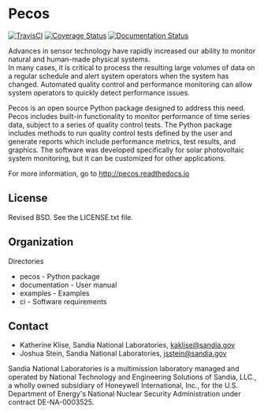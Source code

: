 Pecos
=======================================

[![TravisCI](https://travis-ci.org/sandialabs/pecos.svg?branch=master)](https://travis-ci.org/sandialabs/pecos)
[![Coverage Status](https://coveralls.io/repos/github/sandialabs/pecos/badge.svg?branch=master)](https://coveralls.io/github/sandialabs/pecos?branch=master)
[![Documentation Status](https://readthedocs.org/projects/pecos/badge/?version=latest)](http://pecos.readthedocs.org/en/latest/)

Advances in sensor technology have rapidly increased our ability to monitor 
natural and human-made physical systems.  
In many cases, it is critical to process the resulting large volumes of data on a regular schedule
and alert system operators when the system has changed.
Automated quality control and performance monitoring can allow system 
operators to quickly detect performance issues.  

Pecos is an open source Python package designed to address this need.
Pecos includes built-in functionality to monitor performance of time series data, 
subject to a series of quality control tests.
The Python package includes methods to run quality control tests defined by the user
and generate reports which include performance metrics, test results, and graphics.
The software was developed specifically for solar photovoltaic system 
monitoring, but it can be customized for other applications.

For more information, go to http://pecos.readthedocs.io

License
------------

Revised BSD.  See the LICENSE.txt file.

Organization
------------

Directories
  * pecos - Python package
  * documentation - User manual
  * examples - Examples
  * ci - Software requirements

Contact
-------
   * Katherine Klise, Sandia National Laboratories, kaklise@sandia.gov
   * Joshua Stein, Sandia National Laboratories, jsstein@sandia.gov

Sandia National Laboratories is a multimission laboratory managed and operated by National Technology and 
Engineering Solutions of Sandia, LLC., a wholly owned subsidiary of Honeywell International, Inc., for the 
U.S. Department of Energy's National Nuclear Security Administration under contract DE-NA-0003525.
